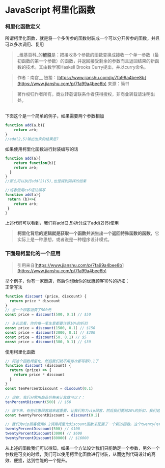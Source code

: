 # JavaScript 柯里化函数

<a name="tlSmG"></a>
### 柯里化函数定义
所谓柯里化函数，就是将一个多传参的函数封装成一个可以分开传参的函数，并且可以多次调用、复用
> _维基百科_的[解释](https://links.jianshu.com/go?to=https%3A%2F%2Fzh.wikipedia.org%2Fwiki%2F%25E6%259F%25AF%25E9%2587%258C%25E5%258C%2596)是：把接收多个参数的函数变换成接收一个单一参数（最初函数的第一个参数）的函数，并返回接受剩余的参数而且返回结果的新函数的技术。其由数学家Haskell Brooks Curry提出，并以curry命名。
> 

> 作者：南宫__
> 链接：[https://www.jianshu.com/p/7fa99a4bee8b](https://www.jianshu.com/p/7fa99a4bee8b)
> 来源：简书

> 著作权归作者所有。商业转载请联系作者获得授权，非商业转载请注明出处。


<br />下面这个是一个简单的例子，如果需要两个参数相加
```javascript
function add(a,b){
	return a+b;
}
//add(2,5)输出出来的结果是7
```
如果使用柯里化函数进行封装编写的话
```javascript
function add(a){
	return function(b){
  	return a+b;
  }
}
//那么可以执行add(2)(5),也是得到同样的结果

//或者使用es6语法编写
function add(a){
 return (b)=>{
 	return a+b;
 }
}
```
上述代码可以看到，我们将add(2,5)拆分成了add(2)(5)使用
> **柯里化背后的逻辑就是获取一个函数并派生出一个返回特殊函数的函数**，它实际上是一种思想，或者说是一种程序设计模式。



<a name="CEW93"></a>
### 下面是柯里化的一个应用
> 引用来自[https://www.jianshu.com/p/7fa99a4bee8b](https://www.jianshu.com/p/7fa99a4bee8b)

举个例子，你有一家商店，然后你想给你的优惠顾客10%的折扣：<br />正常写法
```javascript
function discount (price, discount) {
  return price * discount
}
// 当一个顾客消费了500元
const price = discount(500, 0.1) // $50

// 从长远看，你的每一笔生意都要计算10%的折扣
const price = discount(1500, 0.1) // $150
const price = discount(2000, 0.1) // $200
const price = discount(50, 0.1) // $5
const price = discount(300, 0.1) // $30

```
使用柯里化函数
```javascript
// 将这个函数柯里化，然后我们就不用每次都写那0.1了
function discount (discount) {
  return (price) => {
    return price * discount
  }
}
const tenPercentDiscount = discount(0.1)

// 现在，我们只需用商品价格来计算就可以了：
tenPercentDiscount(500) // $50

// 接下来，有些优惠顾客越来越重要，让我们称为vip顾客，然后我们要给20%的折扣，我们这样来使用柯里化了的discount函数：
const twentyPercentDiscount = discount(0.2)

// 我们为vip顾客使用0.2调用柯里化discount函数来配置了一个新的函数。这个twentyPercentDiscount函数会被用来计算vip顾客的折扣：
twentyPercentDiscount(500) // $100
twentyPercentDiscount(3000) // $600
twentyPercentDiscount(80000) // $16000
```
从上述的函数我们可以得知，如果一个方法设计我们只能确定一个参数，另外一个参数是可变的时候，我们可以使用柯里化函数进行封装，从而达到代码设计的高效、便捷，达到性能的一个提升。
